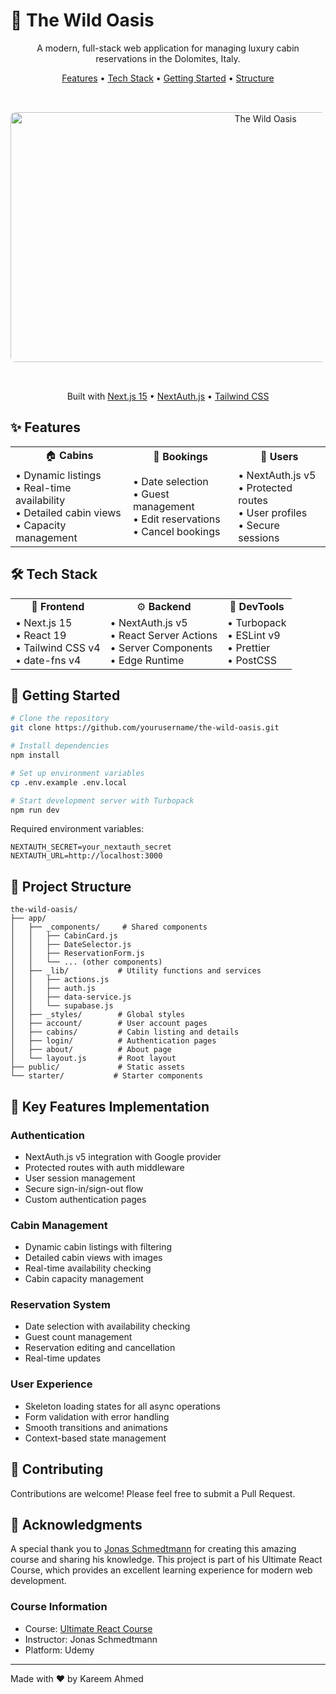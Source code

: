 # 🌲 The Wild Oasis

<div align="center">
  <p>A modern, full-stack web application for managing luxury cabin reservations in the Dolomites, Italy.</p>
  <p>
    <a href="#features">Features</a> •
    <a href="#tech-stack">Tech Stack</a> •
    <a href="#getting-started">Getting Started</a> •
    <a href="#project-structure">Structure</a>
  </p>

  <img src="public/bg.png" alt="The Wild Oasis" width="800" height="400" style="border-radius: 8px; margin: 2rem 0;" />

  <p>Built with <a href="https://nextjs.org">Next.js 15</a> • <a href="https://next-auth.js.org">NextAuth.js</a> • <a href="https://tailwindcss.com">Tailwind CSS</a></p>
</div>

## ✨ Features

<div align="center">
  <table>
    <tr>
      <td align="center">🏠 <b>Cabins</b></td>
      <td align="center">📅 <b>Bookings</b></td>
      <td align="center">👤 <b>Users</b></td>
    </tr>
    <tr>
      <td>
        • Dynamic listings<br/>
        • Real-time availability<br/>
        • Detailed cabin views<br/>
        • Capacity management
      </td>
      <td>
        • Date selection<br/>
        • Guest management<br/>
        • Edit reservations<br/>
        • Cancel bookings
      </td>
      <td>
        • NextAuth.js v5<br/>
        • Protected routes<br/>
        • User profiles<br/>
        • Secure sessions
      </td>
    </tr>
  </table>
</div>

## 🛠️ Tech Stack

<div align="center">
  <table>
    <tr>
      <td align="center">🎨 <b>Frontend</b></td>
      <td align="center">⚙️ <b>Backend</b></td>
      <td align="center">🔧 <b>DevTools</b></td>
    </tr>
    <tr>
      <td>
        • Next.js 15<br/>
        • React 19<br/>
        • Tailwind CSS v4<br/>
        • date-fns v4
      </td>
      <td>
        • NextAuth.js v5<br/>
        • React Server Actions<br/>
        • Server Components<br/>
        • Edge Runtime
      </td>
      <td>
        • Turbopack<br/>
        • ESLint v9<br/>
        • Prettier<br/>
        • PostCSS
      </td>
    </tr>
  </table>
</div>

## 🚀 Getting Started

```bash
# Clone the repository
git clone https://github.com/yourusername/the-wild-oasis.git

# Install dependencies
npm install

# Set up environment variables
cp .env.example .env.local

# Start development server with Turbopack
npm run dev
```

Required environment variables:

```env
NEXTAUTH_SECRET=your_nextauth_secret
NEXTAUTH_URL=http://localhost:3000
```

## 📁 Project Structure

```
the-wild-oasis/
├── app/
│   ├── _components/     # Shared components
│   │   ├── CabinCard.js
│   │   ├── DateSelector.js
│   │   ├── ReservationForm.js
│   │   └── ... (other components)
│   ├── _lib/           # Utility functions and services
│   │   ├── actions.js
│   │   ├── auth.js
│   │   ├── data-service.js
│   │   └── supabase.js
│   ├── _styles/        # Global styles
│   ├── account/        # User account pages
│   ├── cabins/         # Cabin listing and details
│   ├── login/          # Authentication pages
│   ├── about/          # About page
│   └── layout.js       # Root layout
├── public/             # Static assets
└── starter/           # Starter components
```

## 🎯 Key Features Implementation

### Authentication

- NextAuth.js v5 integration with Google provider
- Protected routes with auth middleware
- User session management
- Secure sign-in/sign-out flow
- Custom authentication pages

### Cabin Management

- Dynamic cabin listings with filtering
- Detailed cabin views with images
- Real-time availability checking
- Cabin capacity management

### Reservation System

- Date selection with availability checking
- Guest count management
- Reservation editing and cancellation
- Real-time updates

### User Experience

- Skeleton loading states for all async operations
- Form validation with error handling
- Smooth transitions and animations
- Context-based state management

## 🤝 Contributing

Contributions are welcome! Please feel free to submit a Pull Request.

## 🙏 Acknowledgments

A special thank you to [Jonas Schmedtmann](https://github.com/jonasschmedtmann) for creating this amazing course and sharing his knowledge. This project is part of his Ultimate React Course, which provides an excellent learning experience for modern web development.

### Course Information

- Course: [Ultimate React Course](https://www.udemy.com/course/the-ultimate-react-course)
- Instructor: Jonas Schmedtmann
- Platform: Udemy

---

Made with ❤️ by Kareem Ahmed
